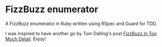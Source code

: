 # FizzBuzz enumerator

A FizzBuzz enumerator in Ruby written using RSpec and Guard for TDD.

I was inspired to have another go by Tom Dalling's post [FizzBuzz In Too Much Detail]. Enjoy!

[FizzBuzz In Too Much Detail]: http://www.tomdalling.com/blog/software-design/fizzbuzz-in-too-much-detail/
